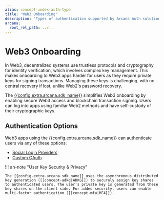 ```yaml
---
alias: concept-index-auth-type
title: 'Web3 Onboarding'
description: 'Types of authentication supported by Arcana Auth solution for onboarding Web3 app users.'
arcana:
  root_rel_path: ../..
---
```


# Web3 Onboarding

In Web3, decentralized systems use trustless protocols and cryptography for identity verification, which involves complex key management. This makes onboarding to Web3 apps harder for users as they require private keys for signing transactions. Managing these keys is challenging, with no central recovery if lost, unlike Web2's password recovery.

The [{{config.extra.arcana.sdk_name}}]({{page.meta.arcana.root_rel_path}}/concepts/authsdk.md) simplifies Web3 onboarding by enabling secure Web3 access and blockchain transaction signing. Users can log into apps using familiar Web2 methods and have self-custody of their cryptographic keys.

## Authentication Options

Web3 apps using the {{config.extra.arcana.sdk_name}} can authenticate users via any of these options:

* [Social Login Providers]({{page.meta.arcana.root_rel_path}}/concepts/authtype/socialauth.md)
* [Custom OAuth]({{page.meta.arcana.root_rel_path}}/concepts/authtype/custom-oauth.md)

!!! an-note "User Key Security & Privacy"

    The {{config.extra.arcana.sdk_name}} uses the asynchronous distributed key generation ([[concept-adkg|ADKG]]) to securely assign key shares to authenticated users. The user's private key is generated from these key shares on the client side. For added security, users can enable multi-factor authentication ([[concept-mfa|MFA]]).
